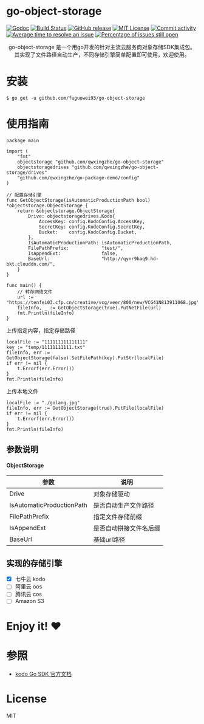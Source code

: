 # go-object-storage

[![Godoc](http://img.shields.io/badge/godoc-reference-blue.svg?style=flat)](https://godoc.org/github.com/qwxingzhe/go-object-storage)
[![Build Status](https://travis-ci.org/qwxingzhe/go-object-storage.svg)](https://travis-ci.org/qwxingzhe/go-object-storage)
[![GitHub release](http://img.shields.io/github/release/qwxingzhe/go-object-storage.svg?style=flat-square)](release)
[![MIT License](http://img.shields.io/badge/license-MIT-blue.svg?style=flat-square)](license)
[![Commit activity](https://img.shields.io/github/commit-activity/m/qwxingzhe/go-object-storage)](https://github.com/qwxingzhe/go-object-storage/graphs/commit-activity)
[![Average time to resolve an issue](http://isitmaintained.com/badge/resolution/qwxingzhe/go-object-storage.svg)](http://isitmaintained.com/project/qwxingzhe/go-object-storage "Average time to resolve an issue")
[![Percentage of issues still open](http://isitmaintained.com/badge/open/qwxingzhe/go-object-storage.svg)](http://isitmaintained.com/project/qwxingzhe/go-object-storage "Percentage of issues still open")



<p align="center">go-object-storage 是一个用go开发的针对主流云服务商对象存储SDK集成包。其实现了文件路径自动生产，不同存储引擎简单配置即可使用，欢迎使用。</p>



# 安装

```shell
$ go get -u github.com/fuguowei93/go-object-storage
```

# 使用指南



~~~
package main

import (
	"fmt"
	objectstorage "github.com/qwxingzhe/go-object-storage"
	objectstoragedrives "github.com/qwxingzhe/go-object-storage/drives"
	"github.com/qwxingzhe/go-package-demo/config"
)

// 配置存储引擎
func GetObjectStorage(isAutomaticProductionPath bool) *objectstorage.ObjectStorage {
	return &objectstorage.ObjectStorage{
		Drive: objectstoragedrives.Kodo{
			AccessKey: config.KodoConfig.AccessKey,
			SecretKey: config.KodoConfig.SecretKey,
			Bucket:    config.KodoConfig.Bucket,
		},
		IsAutomaticProductionPath: isAutomaticProductionPath,
		FilePathPrefix:            "test/",
		IsAppendExt:               false,
		BaseUrl:                   "http://qynr9haq9.hd-bkt.clouddn.com/",
	}
}

func main() {
    // 转存网络文件
	url := "https://tenfei03.cfp.cn/creative/vcg/veer/800/new/VCG41N813911068.jpg"
	fileInfo, _ := GetObjectStorage(true).PutNetFile(url)
	fmt.Println(fileInfo)
}
~~~

上传指定内容，指定存储路径

~~~
localFile := "111111111111111"
key := "temp/11111111111.txt"
fileInfo, err := GetObjectStorage(false).SetFilePath(key).PutStr(localFile)
if err != nil {
    t.Errorf(err.Error())
}
fmt.Println(fileInfo)
~~~

上传本地文件

~~~
localFile := "./golang.jpg"
fileInfo, err := GetObjectStorage(true).PutFile(localFile)
if err != nil {
    t.Errorf(err.Error())
}
fmt.Println(fileInfo)
~~~

## 参数说明

#### ObjectStorage 

| 参数                      | 说明                   |
| ------------------------- | ---------------------- |
| Drive                     | 对象存储驱动           |
| IsAutomaticProductionPath | 是否自动生产文件路径   |
| FilePathPrefix            | 指定文件存储前缀       |
| IsAppendExt               | 是否自动拼接文件名后缀 |
| BaseUrl                   | 基础url路径            |

## 实现的存储引擎

- [x] 七牛云 kodo
- [ ] 阿里云 oos
- [ ] 腾讯云 cos
- [ ] Amazon S3 

# Enjoy it! :heart:

# 参照

- [kodo Go SDK 官方文档](https://developer.qiniu.com/kodo/1238/go)

# License

MIT

